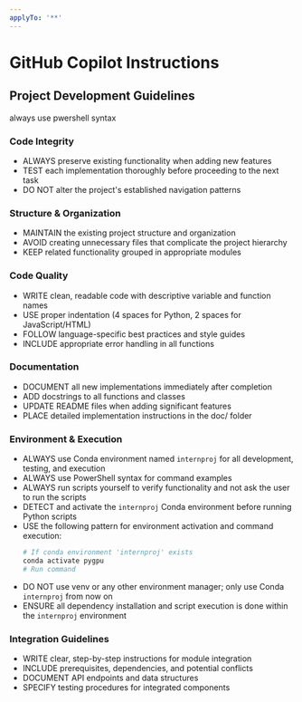 ```yaml
---
applyTo: '**'
---
```


# GitHub Copilot Instructions

## Project Development Guidelines
always use pwershell syntax 
### Code Integrity
- ALWAYS preserve existing functionality when adding new features
- TEST each implementation thoroughly before proceeding to the next task
- DO NOT alter the project's established navigation patterns

### Structure & Organization
- MAINTAIN the existing project structure and organization
- AVOID creating unnecessary files that complicate the project hierarchy
- KEEP related functionality grouped in appropriate modules

### Code Quality
- WRITE clean, readable code with descriptive variable and function names
- USE proper indentation (4 spaces for Python, 2 spaces for JavaScript/HTML)
- FOLLOW language-specific best practices and style guides
- INCLUDE appropriate error handling in all functions

### Documentation
- DOCUMENT all new implementations immediately after completion
- ADD docstrings to all functions and classes
- UPDATE README files when adding significant features
- PLACE detailed implementation instructions in the doc/ folder

### Environment & Execution
- ALWAYS use Conda environment named `internproj` for all development, testing, and execution
- ALWAYS use PowerShell syntax for command examples
- ALWAYS run scripts yourself to verify functionality and not ask the user to run the scripts
- DETECT and activate the `internproj` Conda environment before running Python scripts
- USE the following pattern for environment activation and command execution:
    ```powershell
    # If conda environment 'internproj' exists
    conda activate pygpu
    # Run command
    ```
- DO NOT use venv or any other environment manager; only use Conda `internproj` from now on
- ENSURE all dependency installation and script execution is done within the `internproj` environment

### Integration Guidelines
- WRITE clear, step-by-step instructions for module integration
- INCLUDE prerequisites, dependencies, and potential conflicts
- DOCUMENT API endpoints and data structures
- SPECIFY testing procedures for integrated components